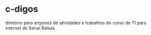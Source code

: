 # c-digos
diretório para arquivos de atividades e trabalhos do curso de TI para internet do Senai Balsas 
